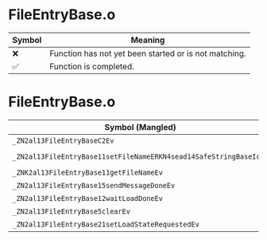 # FileEntryBase.o
| Symbol | Meaning 
| ------------- | ------------- 
| :x: | Function has not yet been started or is not matching. 
| :white_check_mark: | Function is completed. 


# FileEntryBase.o
| Symbol (Mangled) | Symbol (Demangled) | Decompiled? |
| ------------- |  ------------- | ------------- |
| `_ZN2al13FileEntryBaseC2Ev` | `al::FileEntryBase::FileEntryBase(void)` | :white_check_mark: |
| `_ZN2al13FileEntryBase11setFileNameERKN4sead14SafeStringBaseIcEE` | `al::FileEntryBase::setFileName(sead::SafeStringBase<char> const&)` | :white_check_mark: |
| `_ZNK2al13FileEntryBase11getFileNameEv` | `al::FileEntryBase::getFileName(void)const` | :white_check_mark: |
| `_ZN2al13FileEntryBase15sendMessageDoneEv` | `al::FileEntryBase::sendMessageDone(void)` | :white_check_mark: |
| `_ZN2al13FileEntryBase12waitLoadDoneEv` | `al::FileEntryBase::waitLoadDone(void)` | :white_check_mark: |
| `_ZN2al13FileEntryBase5clearEv` | `al::FileEntryBase::clear(void)` | :white_check_mark: |
| `_ZN2al13FileEntryBase21setLoadStateRequestedEv` | `al::FileEntryBase::setLoadStateRequested(void)` | :white_check_mark: |

